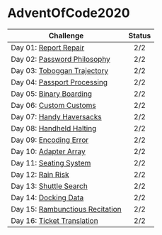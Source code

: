 # AdventOfCode2020

| Challenge                                                                        | Status |
| --------------------------------------------------------------------- | :----: |
| Day 01: [Report Repair](https://adventofcode.com/2020/day/1)              |  2/2  |
| Day 02: [Password Philosophy](https://adventofcode.com/2020/day/2)              |  2/2  |
| Day 03: [Toboggan Trajectory](https://adventofcode.com/2020/day/3)              |  2/2  |
| Day 04: [Passport Processing](https://adventofcode.com/2020/day/4)              |  2/2  |
| Day 05: [Binary Boarding](https://adventofcode.com/2020/day/5)              |  2/2  |
| Day 06: [Custom Customs](https://adventofcode.com/2020/day/6)              |  2/2  |
| Day 07: [Handy Haversacks](https://adventofcode.com/2020/day/7)              |  2/2  |
| Day 08: [Handheld Halting](https://adventofcode.com/2020/day/8)              |  2/2  |
| Day 09: [Encoding Error](https://adventofcode.com/2020/day/9)              |  2/2  |
| Day 10: [Adapter Array](https://adventofcode.com/2020/day/10)              |  2/2  |
| Day 11: [Seating System](https://adventofcode.com/2020/day/11)              |  2/2  |
| Day 12: [Rain Risk](https://adventofcode.com/2020/day/12)              |  2/2  |
| Day 13: [Shuttle Search](https://adventofcode.com/2020/day/13)              |  2/2  |
| Day 14: [Docking Data](https://adventofcode.com/2020/day/14)              |  2/2  |
| Day 15: [Rambunctious Recitation](https://adventofcode.com/2020/day/15)              |  2/2  |
| Day 16: [Ticket Translation](https://adventofcode.com/2020/day/16)              |  2/2  |

